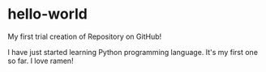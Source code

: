 # hello-world
My first trial creation of Repository on GitHub!

I have just started learning Python programming language. It's my first one so far.
I love ramen!
